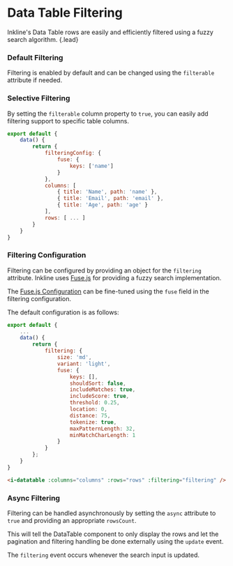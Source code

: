 # Data Table Filtering
Inkline's Data Table rows are easily and efficiently filtered using a fuzzy search algorithm. {.lead}

### Default Filtering
Filtering is enabled by default and can be changed using the `filterable` attribute if needed.

<i-code-preview title="Data Table Default Filtering">
<i-datatable :columns="columns" :rows="rows" />
<template slot="html">

~~~html
<i-datatable :columns="columns" :rows="rows" />
~~~

</template>
<template slot="js">

~~~js
export default {
    data() {
        return {
            columns: [
                { title: 'Name', path: 'name' },
                { title: 'Email', path: 'email' },
                { title: 'Age', path: 'age' }
            ],
            rows: [
                { id: '1', name: 'Richard Hendricks', email: 'richard.hendricks@email.com', age: 26 },
                { id: '2', name: 'Bertram Gilfoyle', email: 'bertram.gilfoyle@email.com', age: 30 },
                { id: '3', name: 'Dinesh Chugtai', email: 'dinesh.chugtai@email.com', age: 30 },
                { id: '4', name: 'Jared Dunn', email: 'jared.dunn@email.com', age: 35 },
                { id: '5', name: 'Erlich Bachman', email: 'erlich.bachman@email.com', age: 32 }
            ]
        }
    }
}
~~~

</template>
</i-code-preview>


### Selective Filtering
By setting the `filterable` column property to `true`, you can easily add filtering support to specific table columns. 

~~~js
export default {
    data() {
        return {
            filteringConfig: {
                fuse: {
                    keys: ['name']
                }
            },
            columns: [
                { title: 'Name', path: 'name' },
                { title: 'Email', path: 'email' },
                { title: 'Age', path: 'age' }
            ],
            rows: [ ... ]
        }
    }
}
~~~

<i-code-preview title="Data Table Selective Filtering">
<i-datatable :columns="selectiveFilteringColumns" :rows="rows" :filtering="filteringConfig" />
<template slot="html">

~~~html
<i-datatable :columns="columns" :rows="rows" :filtering="filtering" />
~~~

</template>
<template slot="js">

~~~js
export default {
    data() {
        return {
            columns: [
                { title: 'Name', path: 'name' },
                { title: 'Email', path: 'email' },
                { title: 'Age', path: 'age' }
            ],
            rows: [
                { id: '1', name: 'Richard Hendricks', email: 'richard.hendricks@email.com', age: 26 },
                { id: '2', name: 'Bertram Gilfoyle', email: 'bertram.gilfoyle@email.com', age: 30 },
                { id: '3', name: 'Dinesh Chugtai', email: 'dinesh.chugtai@email.com', age: 30 },
                { id: '4', name: 'Jared Dunn', email: 'jared.dunn@email.com', age: 35 },
                { id: '5', name: 'Erlich Bachman', email: 'erlich.bachman@email.com', age: 32 }
            ],
            filtering: {
                fuse: {
                    keys: ['name']
                }
            },
        }
    }
}
~~~

</template>
</i-code-preview>

### Filtering Configuration
Filtering can be configured by providing an object for the `filtering` attribute. Inkline uses <a href="https://fusejs.io" rel="nofollow">Fuse.js</a> for providing a fuzzy search implementation. 

<i-alert variant="info" class="-code">
<template slot="icon"><i-icon icon="info"></i-icon></template>

The <a href="https://fusejs.io" rel="nofollow">Fuse.js Configuration</a> can be fine-tuned using the `fuse` field in the filtering configuration.

</i-alert>

The default configuration is as follows:

~~~js
export default {
    ...
    data() {
        return {
            filtering: {
                size: 'md',
                variant: 'light',
                fuse: {
                    keys: [],
                    shouldSort: false,
                    includeMatches: true,
                    includeScore: true,
                    threshold: 0.25,
                    location: 0,
                    distance: 75,
                    tokenize: true,
                    maxPatternLength: 32,
                    minMatchCharLength: 1
                }
            }
        };
    }
}       
~~~

~~~html
<i-datatable :columns="columns" :rows="rows" :filtering="filtering" />
~~~

### Async Filtering
Filtering can be handled asynchronously by setting the `async` attribute to `true` and providing an appropriate `rowsCount`. 

This will tell the DataTable component to only display the rows and let the pagination and filtering handling be done externally using the `update` event. 

<i-alert variant="info" class="-code">
<template slot="icon"><i-icon icon="info"></i-icon></template>

The `filtering` event occurs whenever the search input is updated.

</i-alert>


<i-code-preview title="Data Table Async Filtering">
<i-datatable :columns="columns" :rows="rowsAsync" :rows-count="rowsCount" @update="onUpdate"></i-datatable>
<template slot="html">

~~~html
<i-datatable :columns="columns" :rows="rowsAsync" :rows-count="rowsCount" @update="onUpdate" />
~~~

</template>
<template slot="js">

~~~js
export default {
    data() {
        return {
            columns: [
                { title: 'Name', path: 'name' },
                { title: 'Email', path: 'email' },
                { title: 'Age', path: 'age' }
            ],
            rows: [],
            rowsCount: 0
        }
    },
    methods: {
        onUpdate(event) {
            getFilteredRowsAsync(event.page, event.rowsPerPage, event.filter).then((response) => {
                this.rows = response.data.rows;
                this.rowsCount = response.data.rowsCount;
            });
        }       
    }
}
~~~

</template>
</i-code-preview>
